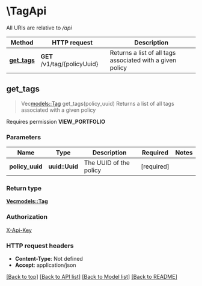 # \TagApi

All URIs are relative to */api*

Method | HTTP request | Description
------------- | ------------- | -------------
[**get_tags**](TagApi.md#get_tags) | **GET** /v1/tag/{policyUuid} | Returns a list of all tags associated with a given policy



## get_tags

> Vec<models::Tag> get_tags(policy_uuid)
Returns a list of all tags associated with a given policy

<p>Requires permission <strong>VIEW_PORTFOLIO</strong></p>

### Parameters


Name | Type | Description  | Required | Notes
------------- | ------------- | ------------- | ------------- | -------------
**policy_uuid** | **uuid::Uuid** | The UUID of the policy | [required] |

### Return type

[**Vec<models::Tag>**](Tag.md)

### Authorization

[X-Api-Key](../README.md#X-Api-Key)

### HTTP request headers

- **Content-Type**: Not defined
- **Accept**: application/json

[[Back to top]](#) [[Back to API list]](../README.md#documentation-for-api-endpoints) [[Back to Model list]](../README.md#documentation-for-models) [[Back to README]](../README.md)

